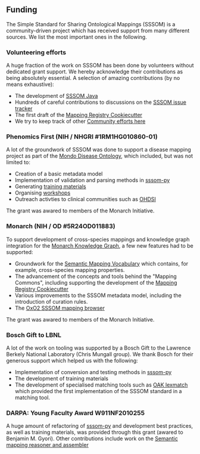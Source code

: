 ## Funding

The Simple Standard for Sharing Ontological Mappings (SSSOM) is a community-driven project which has received support from many different sources.
We list the most important ones in the following.

### Volunteering efforts

A huge fraction of the work on SSSOM has been done by volunteers without dedicated grant support.
We hereby acknowledge their contributions as being absolutely essential. A selection of amazing contributions (by no means exhaustive):

- The development of [SSSOM Java](https://incenp.org/dvlpt/sssom-java/)
- Hundreds of careful contributions to discussions on the [SSSOM issue tracker](https://github.com/mapping-commons/sssom/issues)
- The first draft of the [Mapping Registry Cookiecutter](https://github.com/mapping-commons/mapping-commons-cookiecutter)
- We try to keep track of other [Community efforts here](https://github.com/mapping-commons/sssom/discussions/318)

### Phenomics First (NIH / NHGRI #1RM1HG010860-01)

A lot of the groundwork of SSSOM was done to support a disease mapping project as part of the [Mondo Disease Ontology](https://github.com/monarch-initiative/mondo),
which included, but was not limited to:

- Creation of a basic metadata model
- Implementation of validation and parsing methods in [sssom-py](https://github.com/mapping-commons/sssom-py)
- Generating [training materials](../training.md)
- Organising [workshops](../workshops.md)
- Outreach activties to clinical communities such as [OHDSI](https://www.ohdsi.org/)

The grant was awared to members of the Monarch Initiative.

### Monarch (NIH / OD #5R24OD011883)

To support development of cross-species mappings and knowledge graph integration for the [Monarch Knowledge Graph](https://monarchinitiative.org/),
a few new features had to be supported:

- Groundwork for the [Semantic Mapping Vocabulary](https://github.com/mapping-commons/semantic-mapping-vocabulary) which contains, for example, cross-species mapping properties.
- The advancement of the concepts and tools behind the "Mapping Commons", including supporting the development of the [Mapping Registry Cookiecutter](https://github.com/mapping-commons/mapping-commons-cookiecutter)
- Various improvements to the SSSOM metadata model, including the introduction of curation rules.
- The [OxO2 SSSOM mapping browser](https://github.com/EBISPOT/oxo2)

The grant was awared to members of the Monarch Initiative.

### Bosch Gift to LBNL

A lot of the work on tooling was supported by a Bosch Gift to the Lawrence Berkely National Laboratory (Chris Mungall group). We thank Bosch for their generous support which helped us with the following:

- Implementation of conversion and testing methods in [sssom-py](https://github.com/mapping-commons/sssom-py)
- The development of training materials
- The development of specialised matching tools such as [OAK lexmatch](https://incatools.github.io/ontology-access-kit/guide/mappings.html) which provided the first implementation of the SSSOM standard in a matching tool.

### DARPA: Young Faculty Award W911NF2010255

A huge amount of refactoring of [sssom-py](https://github.com/mapping-commons/sssom-py) and development best practices, as well as training materials, was provided through this grant (awared to Benjamin M. Gyori). Other contributions include work on the [Semantic mapping reasoner and assembler](https://github.com/biopragmatics/semra)
